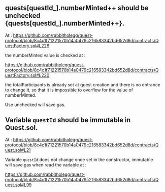 ## quests[questId_].numberMinted++ should be unchecked {quests[questId_].numberMinted++}.

At : https://github.com/rabbitholegg/quest-protocol/blob/8c4c1f71221570b14a0479c216583342bd652d8d/contracts/QuestFactory.sol#L226

the numberMinted value is checked at :

https://github.com/rabbitholegg/quest-protocol/blob/8c4c1f71221570b14a0479c216583342bd652d8d/contracts/QuestFactory.sol#L220

the totalParticipants is already set at quest creation and there is no entrance to change it, so that it is impossible to overflow for the value of numberMinted. 

Use unchecked will save gas.

## Variable `questId` should be immutable in Quest.sol.
At : https://github.com/rabbitholegg/quest-protocol/blob/8c4c1f71221570b14a0479c216583342bd652d8d/contracts/Quest.sol#L21

Variable `questId` does not change once set in the constructor, immutable will save gas when read the variable at : 

https://github.com/rabbitholegg/quest-protocol/blob/8c4c1f71221570b14a0479c216583342bd652d8d/contracts/Quest.sol#L99